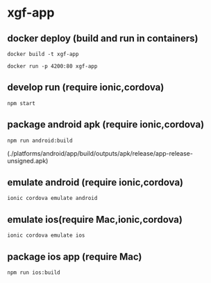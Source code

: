 # xgf-app

## docker deploy (build and run in containers)
```
docker build -t xgf-app
```
```
docker run -p 4200:80 xgf-app
```
## develop run (require ionic,cordova)
```
npm start
```

## package android apk (require ionic,cordova)

```
npm run android:build
```
(./platforms/android/app/build/outputs/apk/release/app-release-unsigned.apk)

## emulate android (require ionic,cordova)

```
ionic cordova emulate android
```

## emulate ios(require Mac,ionic,cordova)

```
ionic cordova emulate ios
```

## package ios app (require Mac)
```
npm run ios:build
```
